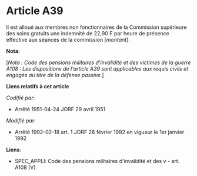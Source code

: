 # Article A39

Il est alloué aux membres non fonctionnaires de la Commission supérieure des soins gratuits une indemnité de 22,90 F par
heure de présence effective aux séances de la commission [*montant*].

**Nota:**

[*Nota : Code des pensions militaires d'invalidité et des victimes de la guerre A108 : Les dispositions de l'article A39 sont
applicables aux requis civils et engagés au titre de la défense passive.*]

**Liens relatifs à cet article**

_Codifié par_:

  - Arrêté 1951-04-24 JORF 29 avril 1951

_Modifié par_:

  - Arrêté 1992-02-18 art. 1 JORF 26 février 1992 en vigueur le 1er janvier 1992

**Liens**:

  - SPEC_APPLI: Code des pensions militaires d'invalidité et des v - art. A108 (V)
